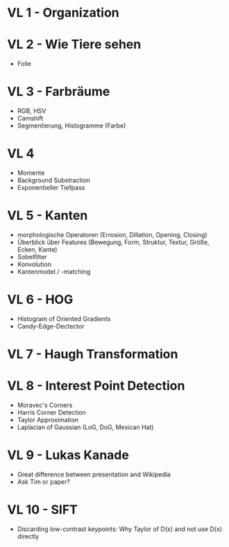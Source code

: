 
# VL 1 - Organization

# VL 2 - Wie Tiere sehen

* Folie

# VL 3 - Farbräume

* RGB, HSV
* Camshift
* Segmentierung, Histogramme (Farbe)

# VL 4

* Momente
* Background Substraction
* Exponentieller Tiefpass

# VL 5 - Kanten

* morphologische Operatoren (Errosion, Dillation, Opening, Closing)
* Überblick über Features (Bewegung, Form, Struktur, Textur, Größe, Ecken, Kante)
* Sobelfilter
* Konvolution
* Kantenmodel / -matching

# VL 6 - HOG

* Histogram of Oriented Gradients
* Candy-Edge-Dectector

# VL 7 - Haugh Transformation


# VL 8 - Interest Point Detection

* Moravec's Corners
* Harris Corner Detection
* Taylor Approximation
* Laplacian of Gaussian (LoG, DoG, Mexican Hat)

# VL 9 - Lukas Kanade

* Great difference between presentation and Wikipedia
* Ask Tim or paper?

# VL 10 - SIFT

* Discarding low-contrast keypoints: Why Taylor of D(x) and not use D(x) directly
